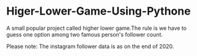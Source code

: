 # Higer-Lower-Game-Using-Pythone
A small popular project called higher lower game.The rule is we have to guess one option among two famous person's follower count.


Please note: The instagram follower data is as on the end of 2020.
